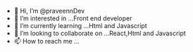 - 👋 Hi, I’m @praveennDev
- 👀 I’m interested in ...Front end developer
- 🌱 I’m currently learning ...Html and Javascript
- 💞️ I’m looking to collaborate on ...React,Html and Javascript
- 📫 How to reach me ...

<!---
praveennDev/praveennDev is a ✨ special ✨ repository because its `README.md` (this file) appears on your GitHub profile.
You can click the Preview link to take a look at your changes.
--->
